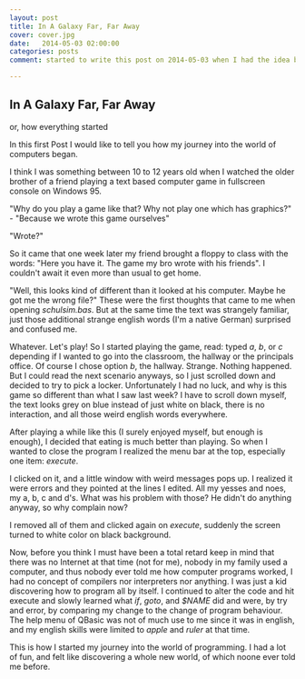 ```yaml
---
layout: post
title: In A Galaxy Far, Far Away
cover: cover.jpg
date:   2014-05-03 02:00:00
categories: posts
comment: started to write this post on 2014-05-03 when I had the idea but only finished it on 2014-07-25

---
```


## In A Galaxy Far, Far Away
or, how everything started

In this first Post I would like to tell you how my journey into the world of computers began.

I think I was something between 10 to 12 years old when I watched the older brother of a friend playing a text based computer game in fullscreen console on Windows 95.

"Why do you play a game like that? Why not play one which has graphics?" - "Because we wrote this game ourselves"

"Wrote?"

So it came that one week later my friend brought a floppy to class with the words: "Here you have it. The game my bro wrote with his friends".
I couldn't await it even more than usual to get home.

"Well, this looks kind of different than it looked at his computer. Maybe he got me the wrong file?" These were the first thoughts that came to me when opening *schulsim.bas*.
But at the same time the text was strangely familiar, just those additional strange english words (I'm a native German) surprised and confused me.

Whatever. Let's play! So I started playing the game, read: typed *a*, *b*, or *c* depending if I wanted to go into the classroom, the hallway or the principals office. Of course I chose option *b*, the hallway.
Strange. Nothing happened. But I could read the next scenario anyways, so I just scrolled down and decided to try to pick a locker. Unfortunately I had no luck, and why is this game so different than what I saw last week? I have to scroll down myself, the text looks grey on blue instead of just white on black, there is no interaction, and all those weird english words everywhere.

After playing a while like this (I surely enjoyed myself, but enough is enough), I decided that eating is much better than playing. So when I wanted to close the program I realized the menu bar at the top, especially one item: *execute*.

I clicked on it, and a little window with weird messages pops up. I realized it were errors and they pointed at the lines I edited. All my yesses and noes, my a, b, c and d's.
What was his problem with those? He didn't do anything anyway, so why complain now?

I removed all of them and clicked again on *execute*, suddenly the screen turned to white color on black background.


Now, before you think I must have been a total retard keep in mind that there was no Internet at that time (not for me), nobody in my family used a computer, and thus nobody ever told me how computer programs worked, I had no concept of compilers nor interpreters nor anything. I was just a kid discovering how to program all by itself. I continued to alter the code and hit execute and slowly learned what *if*, *goto*, and *$NAME* did and were, by try and error, by comparing my change to the change of program behaviour. The help menu of QBasic was not of much use to me since it was in english, and my english skills were limited to *apple* and *ruler* at that time.

This is how I started my journey into the world of programming. I had a lot of fun, and felt like discovering a whole new world, of which noone ever told me before.
